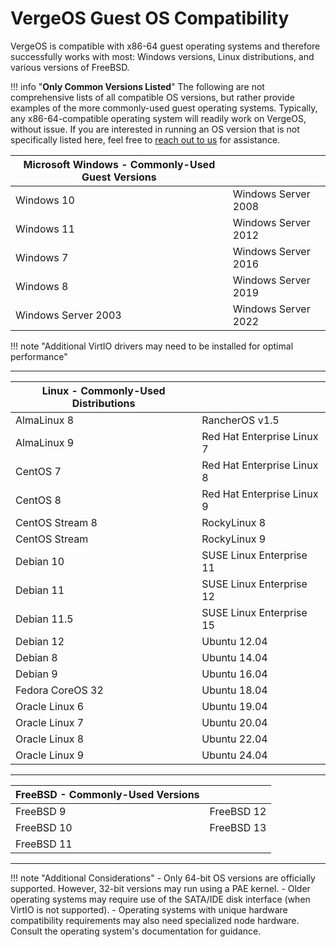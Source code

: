 # VergeOS Guest OS Compatibility

VergeOS is compatible with x86-64 guest operating systems and therefore successfully works with most: Windows versions, Linux distributions, and various versions of FreeBSD.  

!!! info "**Only Common Versions Listed**"
    The following are not comprehensive lists of all compatible OS versions, but rather provide examples of the more commonly-used guest operating systems.  Typically, any x86-64-compatible operating system will readily work on VergeOS, without issue. If you are interested in running an OS version that is not specifically listed here, feel free to [reach out to us](/support) for assistance.

| **Microsoft Windows - Commonly-Used Guest Versions** ||
|------------------------|-----------------------------|
| Windows 10 | Windows Server 2008 |
| Windows 11 | Windows Server 2012 |
| Windows 7 | Windows Server 2016 |
| Windows 8 | Windows Server 2019 |
| Windows Server 2003 | Windows Server 2022 |

!!! note "Additional VirtIO drivers may need to be installed for optimal performance"

---

| **Linux - Commonly-Used Distributions** | |
|------------------------|----------------|
| AlmaLinux 8 | RancherOS v1.5 |
| AlmaLinux 9 | Red Hat Enterprise Linux 7 |
| CentOS 7 | Red Hat Enterprise Linux 8 |
| CentOS 8 | Red Hat Enterprise Linux 9 |
| CentOS Stream 8| RockyLinux 8 |
| CentOS Stream | RockyLinux 9 |
| Debian 10 | SUSE Linux Enterprise 11 |
| Debian 11 | SUSE Linux Enterprise 12 |
| Debian 11.5 | SUSE Linux Enterprise 15 |
| Debian 12 | Ubuntu 12.04 |
| Debian 8 | Ubuntu 14.04 |
| Debian 9 | Ubuntu 16.04 |
| Fedora CoreOS 32 | Ubuntu 18.04 |
| Oracle Linux 6 | Ubuntu 19.04 |
| Oracle Linux 7 | Ubuntu 20.04 |
| Oracle Linux 8 | Ubuntu 22.04 |
| Oracle Linux 9 | Ubuntu 24.04 |

---

| **FreeBSD - Commonly-Used Versions** | |
|------------------------|-----------------|
| FreeBSD 9 |  FreeBSD 12 |
| FreeBSD 10 | FreeBSD 13 |
| FreeBSD 11 ||

---

!!! note "Additional Considerations"
    - Only 64-bit OS versions are officially supported. However, 32-bit versions may run using a PAE kernel.
    - Older operating systems may require use of the SATA/IDE disk interface (when VirtIO is not supported).
    - Operating systems with unique hardware compatibility requirements may also need specialized node hardware. Consult the operating system's documentation for guidance.  
